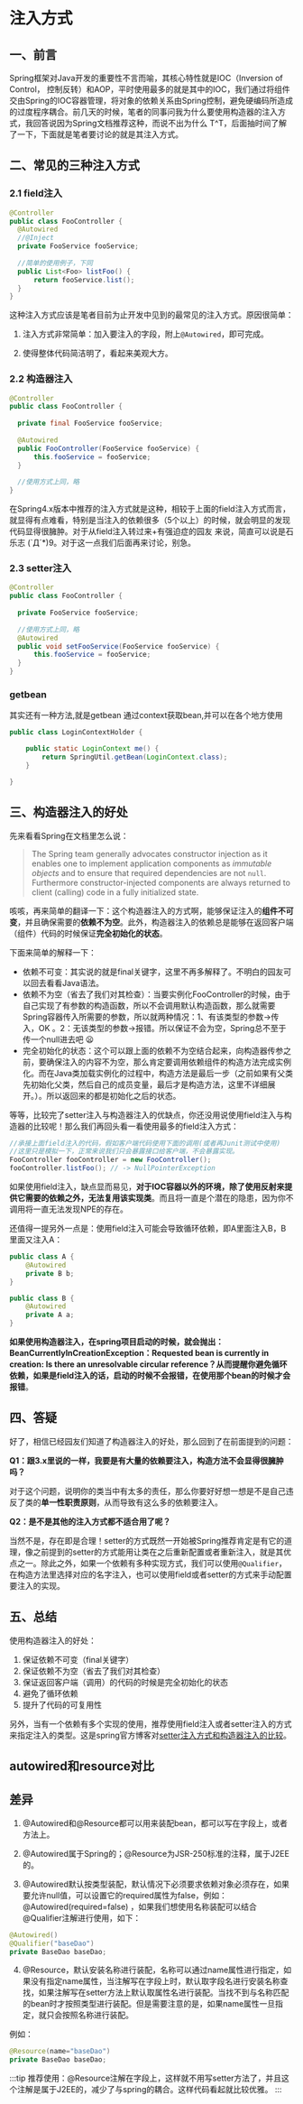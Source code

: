 # 注入方式

## 一、前言

 Spring框架对Java开发的重要性不言而喻，其核心特性就是IOC（Inversion of Control， 控制反转）和AOP，平时使用最多的就是其中的IOC，我们通过将组件交由Spring的IOC容器管理，将对象的依赖关系由Spring控制，避免硬编码所造成的过度程序耦合。前几天的时候，笔者的同事问我为什么要使用构造器的注入方式，我回答说因为Spring文档推荐这种，而说不出为什么 T^T，后面抽时间了解了一下，下面就是笔者要讨论的就是其注入方式。

## 二、常见的三种注入方式

### 2.1 field注入

```java
@Controller
public class FooController {
  @Autowired
  //@Inject
  private FooService fooService;
  
  //简单的使用例子，下同
  public List<Foo> listFoo() {
      return fooService.list();
  }
}
```

这种注入方式应该是笔者目前为止开发中见到的最常见的注入方式。原因很简单：

1. 注入方式非常简单：加入要注入的字段，附上`@Autowired`，即可完成。

2. 使得整体代码简洁明了，看起来美观大方。

### 2.2 构造器注入

```java
@Controller
public class FooController {
  
  private final FooService fooService;
  
  @Autowired
  public FooController(FooService fooService) {
      this.fooService = fooService;
  }
  
  //使用方式上同，略
}
```

 在Spring4.x版本中推荐的注入方式就是这种，相较于上面的field注入方式而言，就显得有点难看，特别是当注入的依赖很多（5个以上）的时候，就会明显的发现代码显得很臃肿。对于从field注入转过来+有强迫症的园友 来说，简直可以说是石乐志  (`Д´*)9。对于这一点我们后面再来讨论，别急。

### 2.3 setter注入

```java
@Controller
public class FooController {
  
  private FooService fooService;
  
  //使用方式上同，略
  @Autowired
  public void setFooService(FooService fooService) {
      this.fooService = fooService;
  }
}
```

### getbean

其实还有一种方法,就是getbean
通过context获取bean,并可以在各个地方使用

```java
public class LoginContextHolder {

    public static LoginContext me() {
        return SpringUtil.getBean(LoginContext.class);
    }

}
```

## 三、构造器注入的好处

 先来看看Spring在文档里怎么说：

> The Spring team generally advocates constructor injection as it enables one to implement application components as *immutable objects* and to ensure that required dependencies are not `null`. Furthermore constructor-injected components are always returned to client (calling) code in a fully initialized state.

 咳咳，再来简单的翻译一下：这个构造器注入的方式啊，能够保证注入的**组件不可变**，并且确保需要的**依赖不为空**。此外，构造器注入的依赖总是能够在返回客户端（组件）代码的时候保证**完全初始化的状态**。

下面来简单的解释一下：

- 依赖不可变：其实说的就是final关键字，这里不再多解释了。不明白的园友可以回去看看Java语法。
- 依赖不为空（省去了我们对其检查）：当要实例化FooController的时候，由于自己实现了有参数的构造函数，所以不会调用默认构造函数，那么就需要Spring容器传入所需要的参数，所以就两种情况：1、有该类型的参数->传入，OK 。2：无该类型的参数->报错。所以保证不会为空，Spring总不至于传一个null进去吧 😦
- 完全初始化的状态：这个可以跟上面的依赖不为空结合起来，向构造器传参之前，要确保注入的内容不为空，那么肯定要调用依赖组件的构造方法完成实例化。而在Java类加载实例化的过程中，构造方法是最后一步（之前如果有父类先初始化父类，然后自己的成员变量，最后才是构造方法，这里不详细展开。）。所以返回来的都是初始化之后的状态。

等等，比较完了setter注入与构造器注入的优缺点，你还没用说使用field注入与构造器的比较呢！那么我们再回头看一看使用最多的field注入方式：

```java
//承接上面field注入的代码，假如客户端代码使用下面的调用(或者再Junit测试中使用)
//这里只是模拟一下，正常来说我们只会暴露接口给客户端，不会暴露实现。
FooController fooController = new FooController();
fooController.listFoo(); // -> NullPointerException
```

如果使用field注入，缺点显而易见，**对于IOC容器以外的环境，除了使用反射来提供它需要的依赖之外，无法复用该实现类**。而且将一直是个潜在的隐患，因为你不调用将一直无法发现NPE的存在。

还值得一提另外一点是：使用field注入可能会导致循环依赖，即A里面注入B，B里面又注入A：

```java
public class A {
    @Autowired
    private B b;
}

public class B {
    @Autowired
    private A a;
}
```

**如果使用构造器注入，在spring项目启动的时候，就会抛出：BeanCurrentlyInCreationException：Requested bean is currently in creation: Is there an unresolvable circular reference？从而提醒你避免循环依赖，如果是field注入的话，启动的时候不会报错，在使用那个bean的时候才会报错**。

## 四、答疑

 好了，相信已经园友们知道了构造器注入的好处，那么回到了在前面提到的问题：

**Q1：跟3.x里说的一样，我要是有大量的依赖要注入，构造方法不会显得很臃肿吗？**

对于这个问题，说明你的类当中有太多的责任，那么你要好好想一想是不是自己违反了类的**单一性职责原则**，从而导致有这么多的依赖要注入。

**Q2：是不是其他的注入方式都不适合用了呢？**

当然不是，存在即是合理！setter的方式既然一开始被Spring推荐肯定是有它的道理，像之前提到的setter的方式能用让类在之后重新配置或者重新注入，就是其优点之一。除此之外，如果一个依赖有多种实现方式，我们可以使用`@Qualifier`，在构造方法里选择对应的名字注入，也可以使用field或者setter的方式来手动配置要注入的实现。

## 五、总结

 使用构造器注入的好处：

1. 保证依赖不可变（final关键字）
2. 保证依赖不为空（省去了我们对其检查）
3. 保证返回客户端（调用）的代码的时候是完全初始化的状态
4. 避免了循环依赖
5. 提升了代码的可复用性

另外，当有一个依赖有多个实现的使用，推荐使用field注入或者setter注入的方式来指定注入的类型。这是spring官方博客对[setter注入方式和构造器注入的比较](https://spring.io/blog/2007/07/11/setter-injection-versus-constructor-injection-and-the-use-of-required/)。

## autowired和resource对比

## 差异

1. @Autowired和@Resource都可以用来装配bean，都可以写在字段上，或者方法上。

2. @Autowired属于Spring的；@Resource为JSR-250标准的注释，属于J2EE的。

3. @Autowired默认按类型装配，默认情况下必须要求依赖对象必须存在，如果要允许null值，可以设置它的required属性为false，例如：@Autowired(required=false) ，如果我们想使用名称装配可以结合@Qualifier注解进行使用，如下：

```java
@Autowired()
@Qualifier("baseDao")
private BaseDao baseDao;
```

4. @Resource，默认安装名称进行装配，名称可以通过name属性进行指定，如果没有指定name属性，当注解写在字段上时，默认取字段名进行安装名称查找，如果注解写在setter方法上默认取属性名进行装配。当找不到与名称匹配的bean时才按照类型进行装配。但是需要注意的是，如果name属性一旦指定，就只会按照名称进行装配。

 例如：

```java
@Resource(name="baseDao")
private BaseDao baseDao;
```

:::tip
 推荐使用：@Resource注解在字段上，这样就不用写setter方法了，并且这个注解是属于J2EE的，减少了与spring的耦合。这样代码看起就比较优雅。
:::
